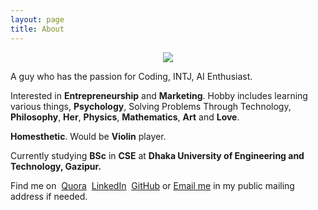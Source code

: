 ```yaml
---
layout: page
title: About
---
```


<p align="center"> 
<img src="/favicon.ico">
</p>

A guy who has the passion for Coding, INTJ, AI Enthusiast.

Interested in **Entrepreneurship** and **Marketing**. Hobby includes learning various things, **Psychology**, Solving Problems Through Technology, **Philosophy**, **Her**, **Physics**, **Mathematics**, **Art** and **Love**.

**Homesthetic**. Would be **Violin** player.

Currently studying **BSc** in **CSE** at **Dhaka University of Engineering and Technology, Gazipur.**

Find me on <i class="fa fa-quora" style='color:#C6262F'></i>&nbsp;<a href="https://www.quora.com/profile/Ove-Bepari">Quora</a>  <i class="fa fa-linkedin" style='color:#007CB2'></i>&nbsp;<a href="https://linkedin.com/in/ovebepari">LinkedIn</a>  <i class="fa fa-github"></i>&nbsp;<a href="https://www.github.com/ovebepari">GitHub</a> or <i class="fa fa-envelope"></i> <a href="mailto:codovi71@gmail.com">Email me</a> in my public mailing address if needed. 